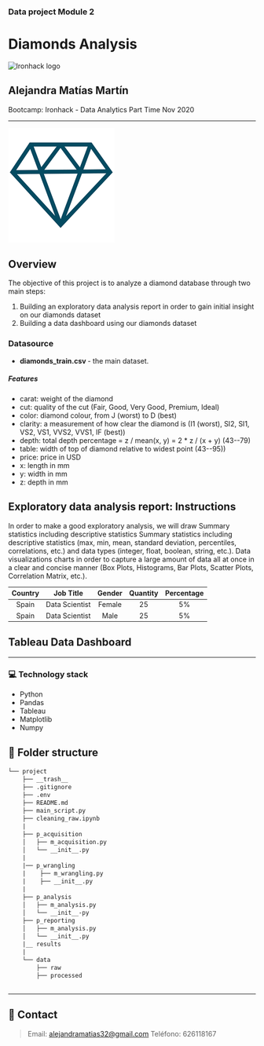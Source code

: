 ### Data project Module 2
# Diamonds Analysis 

![Ironhack logo](https://i.imgur.com/1QgrNNw.png)

## Alejandra Matías Martín

Bootcamp: Ironhack - Data Analytics Part Time Nov 2020

---

![image info](./images/diamond.png)	

## Overview

The objective of this project is to analyze a diamond database through two main steps:

1. Building an exploratory data analysis report in order to gain initial insight on our diamonds dataset
2. Building a data dashboard using our diamonds dataset 

### Datasource


- <strong>diamonds_train.csv </strong> - the main dataset.

##### Features

- carat: weight of the diamond
- cut: quality of the cut (Fair, Good, Very Good, Premium, Ideal)
- color: diamond colour, from J (worst) to D (best)
- clarity: a measurement of how clear the diamond is (I1 (worst), SI2, SI1, VS2, VS1, VVS2, VVS1, IF (best))
- depth: total depth percentage = z / mean(x, y) = 2 * z / (x + y) (43--79)
- table: width of top of diamond relative to widest point (43--95))
- price: price in USD
- x: length in mm
- y: width in mm
- z: depth in mm

## Exploratory data analysis report: Instructions

In order to make a good exploratory analysis, we will draw Summary statistics including descriptive statistics 
Summary statistics including descriptive statistics (max, min, mean, standard deviation, percentiles, correlations, etc.) and data types (integer, float, boolean, string, etc.).
Data visualizations charts in order to capture a large amount of data all at once in a clear and concise manner (Box Plots, Histograms, Bar Plots, Scatter Plots, Correlation Matrix, etc.).

| Country       | Job Title      | Gender | Quantity | Percentage |
| :-----------: |:-------------: | :-----:| :-------:| :---------:|
| Spain         | Data Scientist | Female | 25       | 5%         | 
| Spain         | Data Scientist | Male   | 25       | 5%         |



## Tableau Data Dashboard
___
### :computer: **Technology stack**
- Python
- Pandas
- Tableau
- Matplotlib
- Numpy


## :file_folder: Folder structure
```
└── project
    ├── __trash__
    ├── .gitignore
    ├── .env
    ├── README.md
    ├── main_script.py
    ├── cleaning_raw.ipynb
    |
    ├── p_acquisition
    │   ├── m_acquisition.py
    │   └── __init__.py
    |
    |── p_wrangling
    |    ├── m_wrangling.py
    |    ├── __init__.py
    |   
    ├── p_analysis
    │   ├── m_analysis.py
    │   └── __init__-py
    ├── p_reporting
    │   ├── m_analysis.py
    │   └── __init__.py
    |__ results
    |
    └── data
        ├── raw
        ├── processed
    
```
	
---

## :love_letter: Contact
> Email: <alejandramatias32@gmail.com>
> Teléfono: 626118167
